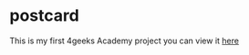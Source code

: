 # postcard
This is my first 4geeks Academy project
you can view it [here](https://gonzaloespinel.github.io/postcard/)
